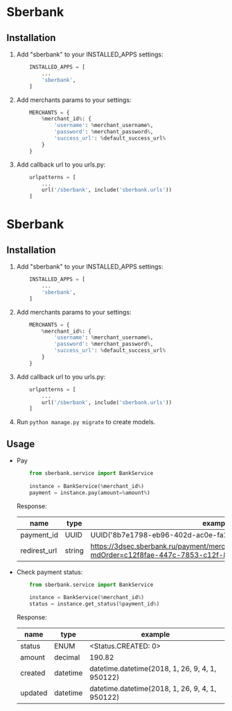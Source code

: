 Sberbank
========

Installation
-----------

1. Add "sberbank" to your INSTALLED_APPS settings:
    ```python
        INSTALLED_APPS = [
            ...
            'sberbank',
        ]
    ```

2. Add merchants params to your settings:
    ```python
        MERCHANTS = {
            %merchant_id%: {
                'username': %merchant_username%,
                'password': %merchant_password%,
                'success_url': %default_success_url%
            }
        }
    ```

3. Add callback url to you urls.py:
    ```python
        urlpatterns = [
            ...
            url('/sberbank', include('sberbank.urls'))
        ]

    ```

Sberbank
========

Installation
-----------

1. Add "sberbank" to your INSTALLED_APPS settings:
    ```python
        INSTALLED_APPS = [
            ...
            'sberbank',
        ]
    ```

2. Add merchants params to your settings:
    ```python
        MERCHANTS = {
            %merchant_id%: {
                'username': %merchant_username%,
                'password': %merchant_password%,
                'success_url': %default_success_url%
            }
        }
    ```

3. Add callback url to you urls.py:
    ```python
        urlpatterns = [
            ...
            url('/sberbank', include('sberbank.urls'))
        ]

    ```

4. Run `python manage.py migrate` to create models.

Usage
-----------
* Pay

    ```python
        from sberbank.service import BankService
        
        instance = BankService(%merchant_id%)
        payment = instance.pay(amount=%amount%)
    ```
    Response:

  | name | type | example |
  |----- | ---- | ------- |
  | payment_id | UUID | UUID('8b7e1798-eb96-402d-ac0e-fa23042d05a7') |
  | redirest_url | string | https://3dsec.sberbank.ru/payment/merchants/upravdoma/payment_ru.html?mdOrder=c12f8fae-447c-7853-c12f-8fae0000302b |

* Check payment status:

    ```python
        from sberbank.service import BankService
        
        instance = BankService(%merchant_id%)
        status = instance.get_status(%payment_id%)
    ```
  Response:

  | name | type | example |
  |----- | ---- | ------- |
  | status | ENUM | <Status.CREATED: 0> |
  | amount | decimal | 190.82 |
  | created| datetime | datetime.datetime(2018, 1, 26, 9, 4, 1, 950122) |
  | updated| datetime | datetime.datetime(2018, 1, 26, 9, 4, 1, 950122) |

